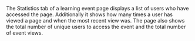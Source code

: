 The Statistics tab of a learning event page displays a list of users who have accessed the page.  Additionally it shows how many times a user has viewed a page and when the most recent view was.  The page also shows the total number of unique users to access the event and the total number of event views.
